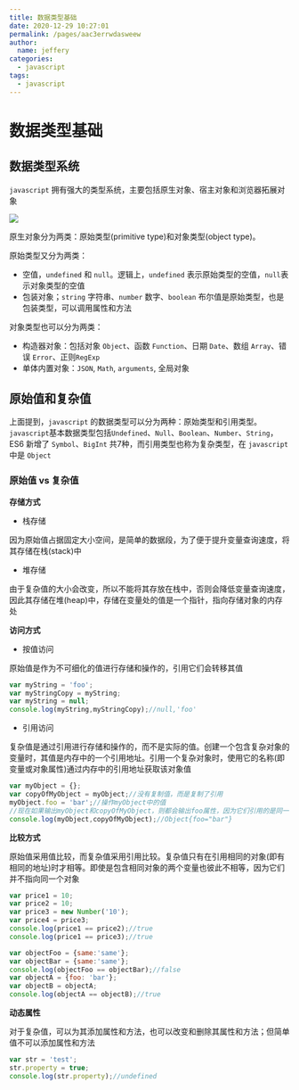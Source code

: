 ```yaml
---
title: 数据类型基础
date: 2020-12-29 10:27:01
permalink: /pages/aac3errwdasweew
author: 
  name: jeffery
categories: 
  - javascript
tags: 
  - javascript
---
```


# 数据类型基础

## 数据类型系统

`javascript` 拥有强大的类型系统，主要包括原生对象、宿主对象和浏览器拓展对象



![](https://gitee.com/FIF/pic-beg/raw/master/images/javascript/JS_ECMA_grammer_typesOverview.jpg)


原生对象分为两类：原始类型(primitive type)和对象类型(object type)。

原始类型又分为两类：
- 空值，`undefined` 和 `null`。逻辑上，`undefined` 表示原始类型的空值，`null`表示对象类型的空值
- 包装对象；`string` 字符串、`number` 数字、`boolean` 布尔值是原始类型，也是包装类型，可以调用属性和方法


对象类型也可以分为两类：
- 构造器对象：包括对象 `Object`、函数 `Function`、日期 `Date`、数组 `Array`、错误 `Error`、正则`RegExp`
- 单体内置对象：`JSON`, `Math`, `arguments`, 全局对象


## 原始值和复杂值

上面提到，`javascript` 的数据类型可以分为两种：原始类型和引用类型。`javascript`基本数据类型包括`Undefined`、`Null`、`Boolean`、`Number`、`String`，ES6 新增了 `Symbol`、`BigInt` 共7种，而引用类型也称为复杂类型，在 `javascript` 中是 `Object`

### 原始值 vs 复杂值

**存储方式**

- 栈存储

因为原始值占据固定大小空间，是简单的数据段，为了便于提升变量查询速度，将其存储在栈(stack)中

- 堆存储

由于复杂值的大小会改变，所以不能将其存放在栈中，否则会降低变量查询速度，因此其存储在堆(heap)中，存储在变量处的值是一个指针，指向存储对象的内存处

**访问方式**

- 按值访问

原始值是作为不可细化的值进行存储和操作的，引用它们会转移其值

```js
var myString = 'foo';
var myStringCopy = myString;
var myString = null;
console.log(myString,myStringCopy);//null,'foo'
```

- 引用访问

复杂值是通过引用进行存储和操作的，而不是实际的值。创建一个包含复杂对象的变量时，其值是内存中的一个引用地址。引用一个复杂对象时，使用它的名称(即变量或对象属性)通过内存中的引用地址获取该对象值

```js
var myObject = {};
var copyOfMyObject = myObject;//没有复制值，而是复制了引用
myObject.foo = 'bar';//操作myObject中的值
//现在如果输出myObject和copyOfMyObject，则都会输出foo属性，因为它们引用的是同一个对象
console.log(myObject,copyOfMyObject);//Object{foo="bar"}
```

**比较方式**

原始值采用值比较，而复杂值采用引用比较。复杂值只有在引用相同的对象(即有相同的地址)时才相等。即使是包含相同对象的两个变量也彼此不相等，因为它们并不指向同一个对象

```js
var price1 = 10;
var price2 = 10;
var price3 = new Number('10');
var price4 = price3;
console.log(price1 == price2);//true
console.log(price1 == price3);//true

var objectFoo = {same:'same'};
var objectBar = {same:'same'};
console.log(objectFoo == objectBar);//false
var objectA = {foo: 'bar'};
var objectB = objectA;
console.log(objectA == objectB);//true
```

**动态属性**

对于复杂值，可以为其添加属性和方法，也可以改变和删除其属性和方法；但简单值不可以添加属性和方法

```js
var str = 'test';
str.property = true;
console.log(str.property);//undefined　

```
